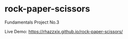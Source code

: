 # rock-paper-scissors
Fundamentals Project No.3

Live Demo: https://rhazzxix.github.io/rock-paper-scissors/
